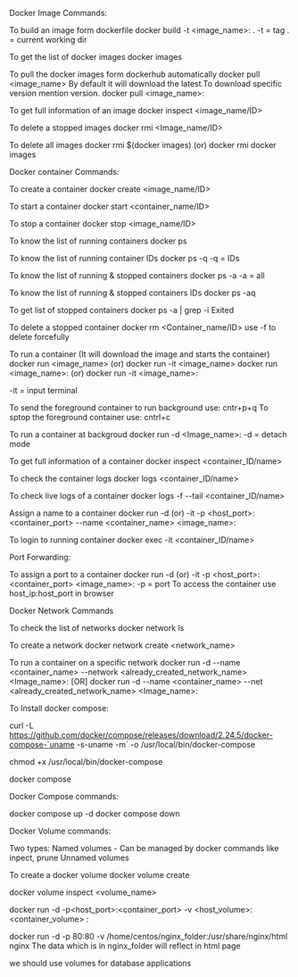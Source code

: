 Docker Image Commands:

To build an image form dockerfile docker build -t <image_name>: . -t = tag . = current working dir

To get the list of docker images docker images

To pull the docker images form dockerhub automatically docker pull <image_name> By default it will download the latest.To download specific version mention version. docker pull <image_name>:

To get full information of an image docker inspect <image_name/ID>

To delete a stopped images docker rmi <Image_name/ID>

To delete all images docker rmi $(docker images) (or) docker rmi docker images

Docker container Commands:

To create a container docker create <image_name/ID>

To start a container docker start <container_name/ID>

To stop a container docker stop <image_name/ID>

To know the list of running containers docker ps

To know the list of running container IDs docker ps -q -q = IDs

To know the list of running & stopped containers docker ps -a -a = all

To know the list of running & stopped containers IDs docker ps -aq

To get list of stopped containers docker ps -a | grep -i Exited

To delete a stopped container docker rm <Container_name/ID> use -f to delete forcefully

To run a container (It will download the image and starts the container) docker run <image_name> (or) docker run -it <image_name> docker run <image_name>: (or) docker run -it <image_name>:

-it = input terminal

To send the foreground container to run background use: cntr+p+q To sptop the foreground container use: cntrl+c

To run a container at backgroud docker run -d <Image_name>: -d = detach mode

To get full information of a container docker inspect <container_ID/name>

To check the container logs docker logs <container_ID/name>

To check live logs of a container docker logs -f --tail <container_ID/name>

Assign a name to a container docker run -d (or) -it -p <host_port>:<container_port> --name <container_name> <image_name>:

To login to running container docker exec -it <container_ID/name>

Port Forwarding:

To assign a port to a container docker run -d (or) -it -p <host_port>:<container_port> <image_name>: -p = port To access the container use host_ip:host_port in browser

Docker Network Commands

To check the list of networks docker network ls

To create a network docker network create <network_name>

To run a container on a specific network docker run -d --name <container_name> --network <already_created_network_name> <Image_name>: [OR] docker run -d --name <container_name> --net <already_created_network_name> <Image_name>:

To Install docker compose:

curl -L https://github.com/docker/compose/releases/download/2.24.5/docker-compose-`uname -s-uname -m` -o /usr/local/bin/docker-compose

chmod +x /usr/local/bin/docker-compose

docker compose

Docker Compose commands:

docker compose up -d docker compose down

Docker Volume commands:

Two types: Named volumes - Can be managed by docker commands like inpect, prune Unnamed volumes

To create a docker volume docker volume create

docker volume inspect <volume_name>

docker run -d -p<host_port>:<container_port> -v <host_volume>:<container_volume> :

docker run -d -p 80:80 -v /home/centos/nginx_folder:/usr/share/nginx/html nginx The data which is in nginx_folder will reflect in html page

we should use volumes for database applications
